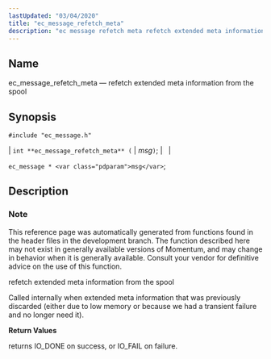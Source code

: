 ```yaml
---
lastUpdated: "03/04/2020"
title: "ec_message_refetch_meta"
description: "ec message refetch meta refetch extended meta information from the spool int ec message refetch meta msg ec message msg This reference page was automatically generated from functions found in the header files in the development branch The function described here may not exist in generally available versions of Momentum..."
---
```


<a name="apis.ec_message_refetch_meta"></a> 
## Name

ec_message_refetch_meta — refetch extended meta information from the spool

## Synopsis

`#include "ec_message.h"`

| `int **ec_message_refetch_meta** (` | <var class="pdparam">msg</var>`)`; |   |

`ec_message * <var class="pdparam">msg</var>`;<a name="idp56511312"></a> 
## Description

### Note

This reference page was automatically generated from functions found in the header files in the development branch. The function described here may not exist in generally available versions of Momentum, and may change in behavior when it is generally available. Consult your vendor for definitive advice on the use of this function.

refetch extended meta information from the spool

Called internally when extended meta information that was previously discarded (either due to low memory or because we had a transient failure and no longer need it).

**<a name="idp56514768"></a> Return Values**

returns IO_DONE on success, or IO_FAIL on failure.